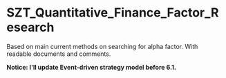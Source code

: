 # SZT_Quantitative_Finance_Factor_Research
Based on main current methods on searching for alpha factor. With readable documents and comments.

**Notice: I'll update Event-driven strategy model before 6.1.**
